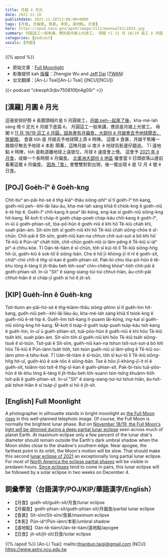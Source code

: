 ```yaml
---
title: 月圓 ê 月光
date: 2021-11-18
publishdate: 2021-11-18T12:00:00+0800
tags: [月食, 月偏食, 食甚, 本影, 遠地點, 日食]
hero: https://apod.nasa.gov/apod/image/2111/moonwalk1c1024.jpg
summary: 月圓這工一般來講，應該是月娘上光彼工。 毋閣 tī 11 月 18/19 這工 ê 月圓，因為會有月偏食，大部份 ê 月娘會去予地球閘去，煞變暗。
categories: [podcast]
vocals: [阿錕]
---
```


{{% apod %}}

- 原始文章：[Full Moonlight](https://apod.nasa.gov/apod/ap211118.html)
- 影像提供 kah [版權][copyright]：Zhengjie Wu and [Jeff Dai](http://www.twanight.org/Dai) ([TWAN](http://www.twanight.org/))
- 台文翻譯：[An-Li Tsai][An-Li Tsai] ([NCU][NCU])

{{< podcast "ckwxph3rjbv750810fjn4g00r" >}}

## [漢羅] 月圓 ê 月光
這張安排好勢 ê 長鏡頭相片是 tī 月圓彼工，[月娘 peh--起來了後][the Full Moon rises]，kha-mé-lah sàng 徛 tī 足光 ê 月娘下底翕 ê。
月圓這工一般來講，應該是月娘上光彼工。
毋閣 tī [11 月 18/19 這工 ê 月圓，因為會有月偏食，大部份 ê 月娘會去予地球閘去，煞變暗][November 18/19, the Full Moon's light will be dimmed during a deep partial lunar eclipse]。
食甚 to̍h 是 月娘去予地球閘上濟 ê 時陣。
這擺 ê 食甚，月娘干焦賰一屑屑仔無去予地球 ê 本影 閘著，這陣月娘 ùi 南爿 ê 地球烏影邊仔趨過。
Tī 遠地點 ê 時陣，to̍h 是軌道離地球上遠彼位，月球 ê 速度會上慢。
這會予 [2021 年 ê 月食][lunar eclipse of 2021]，成做一个長時間 ê 月偏食。
[北美洲大部份 ê 地區][North America the eclipse partial phases] 攏會當 tī 日頭欲落山進前看著這擺 ê 月偏食。
[因為「食」][Since eclipses t] 會雙雙對對出現，後一擺出現 ê 是 12 月 4 號 ê 日食。

## [POJ] Goe̍h-îⁿ ê Goe̍h-kng
Chit-tiuⁿ an-pâi-hó-sè ê tn̂g-kiàⁿ-thâu siòng-phìⁿ sī tī goe̍h-îⁿ hit-kang, goe̍h-niû peh--khí-lâi liáu-āu, kha-mé-lah sàng khiā tī chiok-kng ê goe̍h-niû ē-té hip ê.
Goe̍h-îⁿ chi̍t-kang it-poaⁿ lâi-kóng, eng-kai sī goe̍h-niû siōng-kng hit-kang.
M̄-koh tī cha̍p-it goe̍h cha̍p-poeh cha̍p-káu chi̍t-kang ê goe̍h-îⁿ, in-ūi ū goe̍h-phian-si̍t, tōa-pō͘-hūn ê goe̍h-niû ē khì hō͘ Tē-kiû cha̍h khì, soah piàn-àm.
Si̍t-sīm to̍h sī goe̍h-niû khì hō͘ Tē-kiû cha̍h siōng-chōe ê sî-chūn.
Chit-pái ê Si̍t-sīm, goe̍h-niû kan-na chhun chi̍t-sut-sut-á bô khì hō͘ Tē-kiû ê Pún-iáⁿ cha̍h tio̍h, chit-chūn goe̍h-niû ùi lâm-pêng ê Tē-kiû o͘-iáⁿ piⁿ-á chhu-kòe.
Tī Oán-tē-tiám ê sî-chūn, to̍h sī kúi-tō lî Tē-kiû siōng-hn̄g hit-ūi, goe̍h-kiû ê sok-tō͘ ē siōng-bān.
Che ē hō͘ jī-khòng-jī-it nî ê goe̍h-si̍t, chiâⁿ-chò chi̍t-ê tn̂g-sî-kan ê goe̍h-phian-si̍t.
Pak-bí-chiu tōa-pō͘-hūn ê tē-khu lóng ē-tàng tī ji̍t-thâu beh lo̍h-soaⁿ chìn-chêng khòaⁿ-tio̍h chi̍t-pâi ê goe̍h-phian-si̍t.
In-ūi "Si̍t" ē siang-siang-tùi-tùi chhut-hiān, āu-chi̍t-pâi chhut-hiān ê sī cha̍p-jī goe̍h sì hō ê ji̍t-si̍t.

## [KIP] Gue̍h-înn ê Gue̍h-kng
Tsit-tiunn an-pâi-hó-sè ê tn̂g-kiànn-thâu siòng-phìnn sī tī gue̍h-înn hit-kang, gue̍h-niû peh--khí-lâi liáu-āu, kha-mé-lah sàng khiā tī tsiok-kng ê gue̍h-niû ē-té hip ê.
Gue̍h-înn tsi̍t-kang it-puann lâi-kóng, ing-kai sī gue̍h-niû siōng-kng hit-kang.
M̄-koh tī tsa̍p-it gue̍h tsa̍p-pueh tsa̍p-káu tsi̍t-kang ê gue̍h-înn, in-uī ū gue̍h-phian-si̍t, tuā-pōo-hūn ê gue̍h-niû ē khì hōo Tē-kiû tsa̍h khì, suah piàn-àm.
Si̍t-sīm to̍h sī gue̍h-niû khì hōo Tē-kiû tsa̍h siōng-tsuē ê sî-tsūn.
Tsit-pái ê Si̍t-sīm, gue̍h-niû kan-na tshun tsi̍t-sut-sut-á bô khì hōo Tē-kiû ê Pún-iánn tsa̍h tio̍h, tsit-tsūn gue̍h-niû uì lâm-pîng ê Tē-kiû oo-iánn pinn-á tshu-kuè.
Tī Uán-tē-tiám ê sî-tsūn, to̍h sī kuí-tō lî Tē-kiû siōng-hn̄g hit-uī, gue̍h-kiû ê sok-tōo ē siōng-bān.
Tse ē hōo jī-khòng-jī-it nî ê gue̍h-si̍t, tsiânn-tsò tsi̍t-ê tn̂g-sî-kan ê gue̍h-phian-si̍t.
Pak-bí-tsiu tuā-pōo-hūn ê tē-khu lóng ē-tàng tī ji̍t-thâu beh lo̍h-suann tsìn-tsîng khuànn-tio̍h tsi̍t-pâi ê gue̍h-phian-si̍t.
In-uī "Si̍t" ē siang-siang-tuì-tuì tshut-hiān, āu-tsi̍t-pâi tshut-hiān ê sī tsa̍p-jī gue̍h sì hō ê ji̍t-si̍t.

## [English] Full Moonlight
A photographer in silhouette stands in bright moonlight as [the Full Moon rises][the Full Moon rises] in this well-planned telephoto image.
Of course, the Full Moon is normally the brightest lunar phase.
But on [November 18/19, the Full Moon's light will be dimmed during a deep partial lunar eclipse][November 18/19, the Full Moon's light will be dimmed during a deep partial lunar eclipse] seen across much of planet Earth.
At maximum eclipse only a few percent of the lunar disk's diameter should remain outside the Earth's dark umbral shadow when the Moon slides close to the shadow's southern edge.
Near apogee, the farthest point in its orbit, the Moon's motion will be slow.
That should make this second [lunar eclipse of 2021][lunar eclipse of 2021] an exceptionally long partial lunar eclipse.
For most of [North America the eclipse partial phases][North America the eclipse partial phases] will be visible in predawn hours.
[Since eclipses][Since eclipses e] tend to come in pairs, this lunar eclipse will be followed by a solar eclipse in two weeks on December 4.

## 詞彙學習（台語漢字/POJ/KIP/華語漢字/English）
- 【月食】goe̍h-si̍t/gue̍h-si̍t/月食/lunar eclipse
- 【月偏食】goe̍h-phian-si̍t/gue̍h-phian-si̍t/月偏食/partial lunar eclipse
- 【食甚】Si̍t-sīm/Si̍t-sīm/食甚/maximum eclipse
- 【本影】Pún-iáⁿ/Pún-iánn/本影/umbral shadow
- 【遠地點】Oán-tē-tiám/Uán-tē-tiám/遠地點/apogee
- 【日食】ji̍t-si̍t/ji̍t-si̍t/日食/solar eclipse


{{% /apod %}}
[An-Li Tsai]: mailto:thianbun.taigi@gmail.com
[NCU]: https://www.astro.ncu.edu.tw

[copyright]: https://apod.nasa.gov/apod/fap/lib/about_apod.html#srapply

[the Full Moon rises]:https://solarsystem.nasa.gov/news/2075/full-moon-guide-november-december-2021/
[November 18/19, the Full Moon's light will be dimmed during a deep partial lunar eclipse]:https://moon.nasa.gov/news/168/an-almost-total-lunar-eclipse/
[lunar eclipse of 2021]:http://eclipsewise.com/lunar/LEprime/2001-2100/LE2021Nov19Pprime.html
[North America the eclipse partial phases]:https://earthsky.org/astronomy-essentials/partial-lunar-eclipse-november-19-2021/
[Since eclipses e]:https://apod.nasa.gov/apod/ap210612.html
[Since eclipses t]:https://apod.tw/daily/20210612/
